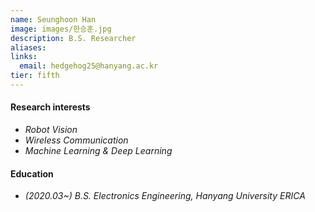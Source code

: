 ```yaml
---
name: Seunghoon Han
image: images/한승훈.jpg
description: B.S. Researcher
aliases:
links:
  email: hedgehog25@hanyang.ac.kr
tier: fifth
---
```




#### **Research interests**
- *Robot Vision*
- *Wireless Communication*
- *Machine Learning & Deep Learning*


#### **Education**
- *(2020.03~) B.S. Electronics Engineering, Hanyang University ERICA*

